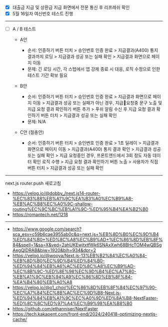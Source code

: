 - [x] 대출금 지급 및 상환급 지급 화면에서 전문 통신 후 리프레쉬 확인
- [x] 5월 16일자 여신번호 테스트 진행

***
- [ ] A / B 테스트
	- A안
		- 순서: 인증하기 버튼 터치 > 승인번호 인증 완료 > 지급결과(A400) 통지 결과까지 로딩 > 지급결과 성공 또는 실패 확인 > 지급결과 화면으로 페이지 이동
		- 문제: 긴 로딩 시간, 각 스텝에서 앱 강제 종료 시 대응, 로직 수정으로 인한 테스트 기간 확보 필요
	
	- B안
		- 순서: 인증하기 버튼 터치 > 승인번호 인증 완료 > 지급결과 화면으로 페이지 이동 > 지급결과 성공 또는 실패가 아닌 경우, 지급요청중 문구 노출 및 지급 요청 결과 확인하기 버튼 추가 > 푸쉬 알림 수신 후 지급 요청 결과 확인하기 버튼 터치 > 지급결과 성공 또는 실패 확인
		- 문제: N/A
		
	- C안 (절충안)
		- 순서: 인증하기 버튼 터치 > 승인번호 인증 완료 > 1초 딜레이 > 지급결과 화면으로 페이지 이동 > 지급결과(A400) 통지 결과 확인 > 지급결과 성공 또는 실패 확인 > 지급 요청중인 경우, 프론트엔드에서 3회 정도 자동 데이터 확인 로직 수행 > 지급 요청 결과 확인하기 버튼 노출 > 사용자가 직접 버튼 터치 > 지급결과 성공 또는 실패 확인















***
next.js router.push 새로고침
- https://velog.io/@dobby_/next.js14-router-%EC%83%88%EB%A1%9C%EA%B3%A0%EC%B9%A8-%EB%AC%B8%EC%A0%9C-shallow-routing%EC%9C%BC%EB%A1%9C-%ED%95%B4%EA%B2%B0
- https://romantech.net/1218




***
- https://www.google.com/search?sca_esv=c59b6cae3955ab0c&q=next.js+%EB%8D%B0%EC%9D%B4%ED%84%B0+%ED%8C%A8%EC%B9%AD+%EC%86%8D%EB%8F%84&spell=1&sa=X&ved=2ahUKEwjtxtfWk6SNAxXwh68BHcTOM4wQBSgAegQIDRAB&biw=1920&bih=934&dpr=2
- https://velog.io/@wooya/Next.js-13%EB%B2%84%EC%A0%84-%EB%8D%B0%EC%9D%B4%ED%84%B0-%ED%94%84%EB%A6%AC%ED%8C%A8%EC%B9%AD-%EC%8B%9C-%ED%8E%98%EC%9D%B4%EC%A7%80-%EB%A1%9C%EB%94%A9%EC%86%8D%EB%8F%84-%EA%B4%80%EB%A0%A8
- https://velog.io/@o1_choi/%EC%86%8D%EB%8F%84%EC%97%90-%EC%A7%84%EC%8B%AC%EC%9D%B8-Next.js-%ED%94%84%EB%A1%9C%EC%A0%9D%ED%8A%B8-NextFaster-%ED%8C%8C%ED%97%A4%EC%B9%98%EA%B8%B0
- https://github.com/ethanniser/NextFaster
- https://tech.kakaoent.com/front-end/2024/240418-optimizing-nextjs-cache/